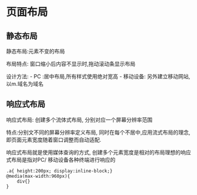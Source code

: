 # 页面布局

## 静态布局

静态布局:元素不变的布局

布局特点: 窗口缩小后内容不显示时,拖动滚动条显示布局

设计方法:
    - PC :居中布局,所有样式使用绝对宽高
    - 移动设备: 另外建立移动网站, 以m.域名为域名

## 响应式布局

响应式布局: 创建多个流体式布局, 分别对应一个屏幕分辨率范围

特点:分别文不同的屏幕分辨率定义布局, 同时在每个不居中,应用流式布局的理念,
即页面元素宽度随着窗口调整而自动适配.

响应式布局就是使用媒体查询的方式, 创建多个元素宽度是相对的布局理想的响应式布局是指对PC/
移动设备各种终端进行响应的
```
.a{ height:200px; display:inline-block;}
@media(max-width:960px){
    div{}
}
```